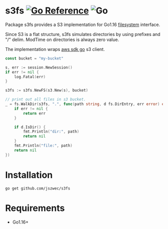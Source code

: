 # s3fs [![Go Reference](https://pkg.go.dev/badge/github.com/jszwec/s3fs.svg)](https://pkg.go.dev/github.com/jszwec/s3fs) ![Go](https://github.com/jszwec/s3fs/workflows/Go/badge.svg?branch=main)

Package s3fs provides a S3 implementation for Go1.16 [filesystem](https://tip.golang.org/pkg/io/fs/#FS) interface.

Since S3 is a flat structure, s3fs simulates directories by using
prefixes and "/" delim. ModTime on directories is always zero value.

The implementation wraps [aws sdk go](github.com/aws/aws-sdk-go) s3 client.

```go
const bucket = "my-bucket"

s, err := session.NewSession()
if err != nil {
    log.Fatal(err)
}

s3fs := s3fs.NewFS(s3.New(s), bucket)

// print out all files in s3 bucket.
_ = fs.WalkDir(s3fs, ".", func(path string, d fs.DirEntry, err error) error {
    if err != nil {
        return err
    }

    if d.IsDir() {
        fmt.Println("dir:", path)
        return nil
    }
    fmt.Println("file:", path)
    return nil
})
```

# Installation

```
go get github.com/jszwec/s3fs
```

# Requirements

* Go1.16+
